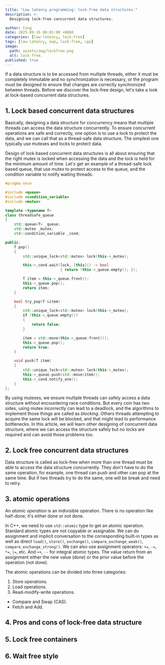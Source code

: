 ```yaml
---
title: "Low latency programming: lock-free data structures."
description: >-
  Designing lock-free concurrent data structures.

author: Cong
date: 2025-09-16 00:01:00 +0800
categories: [low-latency, lock-free]
tags: [low-latency, oop, lock-free, cpp]
image:
  path: assets/img/lockfree.png
  alt: lock-free.
published: true
---
```


If a data structure is to be accessed from multiple threads, either it must be completely immutable and no synchronization is necessary, or the program must be designed to ensure that changes are correctly synchronized between threads. Before we discover the lock-free design, let's take a look at lock-based concurrent data structures.

## 1. Lock based concurrent data structures

Basically, designing a data structure for concurrency means that multiple threads can access the data structure concurrently. To ensure concurrent operations are safe and correctly, one option is to use a lock to protect the data, and we can call that as a thread-safe data structure. The simplest one typically use mutexes and locks to protect data.

Design of lock based concurrent data structures is all about ensuring that the right mutex is locked when accessing the data and the lock is held for the minimum amount of time. Let's get an example of a thread-safe lock based queue, that use mutex to protect access to the queue, and the condition variable to notify waiting threads.

```cpp
#pragma once

#include <queue>
#include <condition_variable>
#include <mutex>

template <typename T>
class threadsafe_queue
{
    std::queue<T> _queue;
    std::mutex _mutex;
    std::condition_variable _cond;

public:
    T pop()
    {
        std::unique_lock<std::mutex> lock(this->_mutex);

        this->_cond.wait(lock, [this]() -> bool
                         { return !this->_queue.empty(); });

        T item = this->_queue.front();
        this->_queue.pop();
        return item;
    }

    bool try_pop(T &item)
    {
        std::unique_lock<std::mutex> lock(this->_mutex);
        if (this->_queue.empty())
        {
            return false;
        }

        item = std::move(this->_queue.front());
        this->_queue.pop();
        return true;
    }

    void push(T item)
    {
        std::unique_lock<std::mutex> lock(this->_mutex);
        this->_queue.push(std::move(item));
        this->_cond.notify_one();
    }
};
```

By using mutexes, we ensure multiple threads can safely access a data structure without encountering race conditions. But every coin has two sides, using mutex incorrectly can lead to a deadlock, and the algorithms to implement those things are called as *blocking*. Others threads attempting to acquire the same lock will be blocked, and that might lead to performance bottlenecks. In this article, we will learn other designing of concurrent data structure, where we can access the structure safely but no locks are required and can avoid those problems too.

## 2. Lock free concurrent data structures

Data structure is called as lock-free when more than one thread must be able to access the data structure concurrently. They don't have to do the same operation, for example, one thread can push and other can pop at the same time. But if two threads try to do the same, one will be break and need to retry.

## 3. atomic operations

An *atomic operation* is an indivisible operation. There is no operation like half-done; it's either done or not done.

In C++, we need to use `std::atomic` type to get an atomic operation. Standard atomic types are not copyable or assignable. We can do assignment and implicit conversation to the corresponding built-in types as well as direct `load()`, `store()`, `exchange()`, `compare_exchange_weak()`, `compare_exchange_strong()`. We can also use assignment operators: `+=`, `-=`, `*=`, `|=`, etc. And `++`, `--` for integral atomic types. The value return from an assignment either the new value (done) or the prior value before the operation (not done).

The atomic operations can be divided into three categories:

1. Store operations.
2. Load operations.
3. Read-modify-write operations.




- Compare and Swap (CAS).
- Fetch and Add.

## 4. Pros and cons of lock-free data structure

## 5. Lock free containers

## 6. Wait free style

